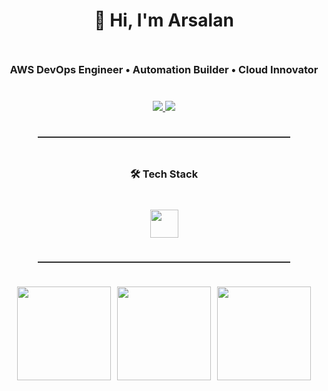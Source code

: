 <div align="center" style="display:flex; flex-direction:column; align-items:center; gap:10px;">

<h1>👋 Hi, I'm <b>Arsalan</b></h1>
<h3>AWS DevOps Engineer • Automation Builder • Cloud Innovator</h3>
<!-- CONNECT -->
<p>
  <a href="https://uk.linkedin.com/in/arsalan-arref">
    <img src="https://img.shields.io/badge/LinkedIn-blue?style=flat-square&logo=linkedin" />
  </a>
  <a href="https://www.codewars.com/users/arsalan-dev-engineer">
    <img src="https://img.shields.io/badge/Codewars-red?style=flat-square&logo=codewars" />
  </a>
</p>
<hr style="width:80%; border:0; border-top:1px solid #444;">



<!-- TECH STACK -->
<h3>🛠️ Tech Stack</h3>
<p>
  <img src="https://skillicons.dev/icons?i=aws,docker,terraform,python,fastapi,linux,bash,githubactions,vscode&theme=dark" height="45" />
</p>

<hr style="width:80%; border:0; border-top:1px solid #444;">

<!-- GITHUB STATS IN ONE ROW -->
<p align="center" style="display:flex; flex-wrap:wrap; justify-content:center; gap:10px;">
  <img src="https://github-readme-stats.vercel.app/api?username=arsalan-dev-engineer&show_icons=true&theme=tokyonight&hide_border=true" height="150" />
  <img src="https://github-readme-streak-stats.herokuapp.com?user=arsalan-dev-engineer&theme=tokyonight&hide_border=true" height="150" />
  <img src="https://github-readme-stats.vercel.app/api/top-langs/?username=arsalan-dev-engineer&layout=compact&theme=tokyonight&hide_border=true" height="150" />
</p>

</div>
